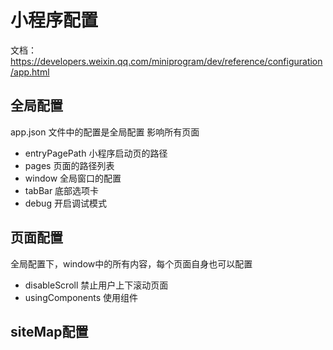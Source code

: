# 小程序配置
文档：https://developers.weixin.qq.com/miniprogram/dev/reference/configuration/app.html

## 全局配置
app.json 文件中的配置是全局配置 影响所有页面
- entryPagePath 小程序启动页的路径
- pages 页面的路径列表
- window 全局窗口的配置
- tabBar 底部选项卡
- debug 开启调试模式

## 页面配置
全局配置下，window中的所有内容，每个页面自身也可以配置
- disableScroll 禁止用户上下滚动页面
- usingComponents 使用组件

## siteMap配置
